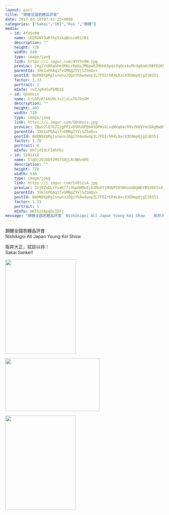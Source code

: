 ```yaml
---
layout: post
title: "錦鯉全國若鯉品評會" 
date: 2017-03-10T07:41:25+0000 
categories: ["Sakai","IKI","Koi ","錦鯉"] 
media:
  - id: 4YV5n9W
    name: jKERGNY3wRf0y51kqBnLc6R1rN1
    description: ""   
    height: 720
    width: 540
    type: image/jpeg
    link: https://i.imgur.com/4YV5n9W.jpg
    prevLoc: 2mg2YnBKqGhm3KKLrRpkuJMEpwRJMkhK4pqx3qOncknMv4gQoKcKBPEGK9KQcpnJjZ8W6XhvM1NWnBP9FkKy34A6x4i9OxjzZ6vMtL4mnq9vvXSjkGWVxvByIwYkQ8J3BEi5xJj0j52jiw54WGgX18i70EW6nKnEF54wp5nBLjUKkkpBPy9Vi3jZ5nnkozul4EjEwM5lhGBJxmy8JKtJ3JA16MolIxZgWAlyBlikow06ENyyC0kArxMX3YUzmPzELYKvCnv
    parentId: 3Xk1oP6Aq1fvGMNgZYVjSZ5mQvx
    postId: BmDN9XpRglsnwnvJOgzYhAw4wop3L7FD2r5R4L8vcX3E0mpQjgI1B351
    factor: 1.33
    portrait: 1
    mInfo: rwTJqXHSvP5MbXS
  - id: GOnHxis
    name: GrL6PoRlk6U9LYxJjzLxTG7knGM
    description: ""   
    height: 405
    width: 720
    type: image/jpeg
    link: https://i.imgur.com/GOnHxis.jpg
    prevLoc: ZBwv2lQ7GZIjgPP1vD5MuOP6m45OPWsGLxqNVq64cR9vZK8VYmiDAgNwD9gBFQKmP8oqWWHNYMpzyPPrSVqVYZ05EJtXQ0xoOpJptmxWQBk5JjhqKqlXLJgrSq8yyV90Vxf4G2Wjyr16CDVX1w6vEAtlEpR9RLYQTMg0xPGBBrT89jG7rKMnhPDzoK51KNFzrPpkLNjLcrp1JLYyv3ho4jMpDlLmTWPAkyL82NSpgV8G61VGIE29q8xYEMc7D1jE6R0QSoOyYE
    parentId: 3Xk1oP6Aq1fvGMNgZYVjSZ5mQvx
    postId: BmDN9XpRglsnwnvJOgzYhAw4wop3L7FD2r5R4L8vcX3E0mpQjgI1B351
    factor: 1.78
    portrait: 0
    mInfo: 8h7jdIdcF3dhFbs
  - id: SV01ziA
    name: XlgDj2QJGDfZM5738jLRcNWvmRk
    description: ""   
    height: 720
    width: 540
    type: image/jpeg
    link: https://i.imgur.com/SV01ziA.jpg
    prevLoc: 3njEZoDLrYs4K77j3GpmHMv6jG3MvkTjMX6PZ6YWhnoOAgWGYBSXEKYxXjXRIkXVOmMq2rSMXAk8RzG4t3ZKDV3Pk1H9NWZRgBryi39QM5y441ixBWQ5DPwkfEolQ51Q4jf0KM4Gwpn7sBVj0vWoMgSk5joxmjoBIBrVpB748vI166o02pQWH0q8XnnVJVt658QJm7q9U4q92AjmA7hZvm9NNw2vh7WpQM4JRvsYn0lZ4DKEiEQromj8A2snGqjDKJxmcjY
    parentId: 3Xk1oP6Aq1fvGMNgZYVjSZ5mQvx
    postId: BmDN9XpRglsnwnvJOgzYhAw4wop3L7FD2r5R4L8vcX3E0mpQjgI1B351
    factor: 1.33
    portrait: 1
    mInfo: mKTGzkApqDcIO7j
message: "錦鯉全國若鯉品評會  Nishikigoi All Japan Young Koi Show    阪井大正，拭目以待！  Sakai Sanke!!"
---
```


錦鯉全國若鯉品評會  
Nishikigoi All Japan Young Koi Show  
  
阪井大正，拭目以待！  
Sakai Sanke!!


[//]: #media:  
<a href="https://i.imgur.com/4YV5n9W.jpg"><img src="https://i.imgur.com/4YV5n9W.jpg" height="300" width="225" /></a> 
  

<a href="https://i.imgur.com/GOnHxis.jpg"><img src="https://i.imgur.com/GOnHxis.jpg" height="168" width="300" /></a> 
  

<a href="https://i.imgur.com/SV01ziA.jpg"><img src="https://i.imgur.com/SV01ziA.jpg" height="300" width="225" /></a> 
 
